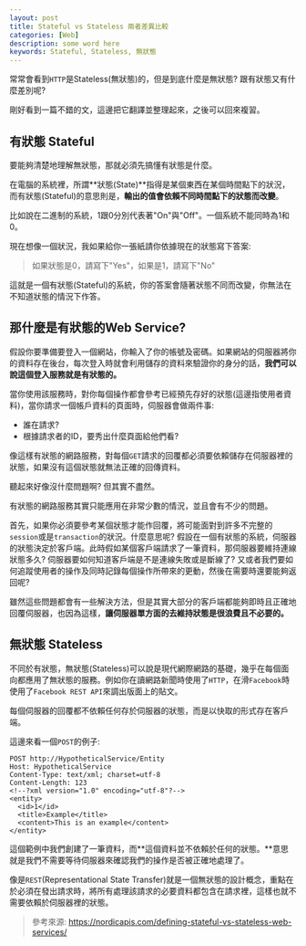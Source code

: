 ```yaml
---
layout: post
title: Stateful vs Stateless 兩者差異比較
categories: [Web]
description: some word here
keywords: Stateful, Stateless, 無狀態
---
```


常常會看到`HTTP`是Stateless(無狀態)的，但是到底什麼是無狀態? 跟有狀態又有什麼差別呢?

剛好看到一篇不錯的文，這邊把它翻譯並整理起來，之後可以回來複習。

## 有狀態 Stateful
要能夠清楚地理解無狀態，那就必須先搞懂有狀態是什麼。

在電腦的系統裡，所謂**狀態(State)**指得是某個東西在某個時間點下的狀況，而有狀態(Stateful)的意思則是，**輸出的值會依賴不同時間點下的狀態而改變**。

比如說在二進制的系統，1跟0分別代表著"On"與"Off"。一個系統不能同時為1和0。

現在想像一個狀況，我如果給你一張紙請你依據現在的狀態寫下答案:

> 如果狀態是0，請寫下"Yes"，如果是1，請寫下"No"

這就是一個有狀態(Stateful)的系統，你的答案會隨著狀態不同而改變，你無法在不知道狀態的情況下作答。

## 那什麼是有狀態的Web Service?
假設你要準備要登入一個網站，你輸入了你的帳號及密碼。如果網站的伺服器將你的資料存在後台，每次登入時就會利用儲存的資料來驗證你的身分的話，**我們可以說這個登入服務就是有狀態的。**

當你使用該服務時，對你每個操作都會參考已經預先存好的狀態(這邊指使用者資料)，當你請求一個帳戶資料的頁面時，伺服器會做兩件事:
* 誰在請求?
* 根據請求者的ID，要秀出什麼頁面給他們看?

像這樣有狀態的網路服務，對每個`GET`請求的回覆都必須要依賴儲存在伺服器裡的狀態，如果沒有這個狀態就無法正確的回傳資料。

聽起來好像沒什麼問題啊? 但其實不盡然。

有狀態的網路服務其實只能應用在非常少數的情況，並且會有不少的問題。

首先，如果你必須要參考某個狀態才能作回覆，將可能面對到許多不完整的`session`或是`transaction`的狀況。什麼意思呢? 假設在一個有狀態的系統，伺服器的狀態決定於客戶端。此時假如某個客戶端請求了一筆資料，那伺服器要維持連線狀態多久? 伺服器要如何知道客戶端是不是連線失敗或是斷線了? 又或者我們要如何追蹤使用者的操作及同時記錄每個操作所帶來的更動，然後在需要時還要能夠返回呢?

雖然這些問題都會有一些解決方法，但是其實大部分的客戶端都能夠即時且正確地回覆伺服器，也因為這樣，**讓伺服器單方面的去維持狀態是很浪費且不必要的。**

## 無狀態 Stateless
不同於有狀態，無狀態(Stateless)可以說是現代網際網路的基礎，幾乎在每個面向都應用了無狀態的服務。例如你在讀網路新聞時使用了`HTTP`，在滑`Facebook`時使用了`Facebook REST API`來調出版面上的貼文。

每個伺服器的回覆都不依賴任何存於伺服器的狀態，而是以快取的形式存在客戶端。

這邊來看一個`POST`的例子:

```
POST http://HypotheticalService/Entity
Host: HypotheticalService
Content-Type: text/xml; charset=utf-8
Content-Length: 123
<!--?xml version="1.0" encoding="utf-8"?-->
<entity>
  <id>1</id>
  <title>Example</title>
  <content>This is an example</content>
</entity>
```

這個範例中我們創建了一筆資料，而**這個資料並不依賴於任何的狀態。**意思就是我們不需要等待伺服器來確認我們的操作是否被正確地處理了。

像是`REST`(Representational State Transfer)就是一個無狀態的設計概念，重點在於必須在發出請求時，將所有處理該請求的必要資料都包含在請求裡，這樣也就不需要依賴於伺服器裡的狀態。

 > 參考來源: https://nordicapis.com/defining-stateful-vs-stateless-web-services/